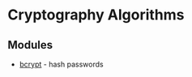 # Cryptography Algorithms

## Modules

* [bcrypt](https://github.com/dcodeIO/bcrypt.js) - hash passwords
